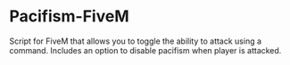 # Pacifism-FiveM
Script for FiveM that allows you to toggle the ability to attack using a command. Includes an option to disable pacifism when player is attacked.
